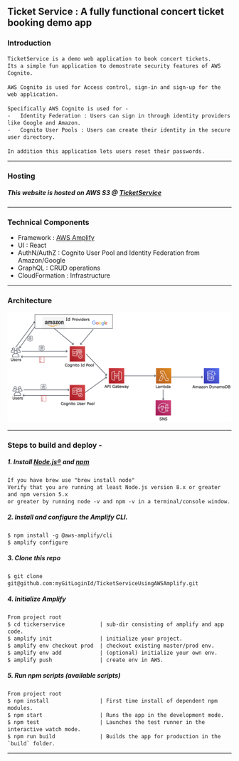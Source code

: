 ## Ticket Service : A fully functional concert ticket booking demo app

### Introduction
    TicketService is a demo web application to book concert tickets. 
    Its a simple fun application to demostrate security features of AWS Cognito. 
    
    AWS Cognito is used for Access control, sign-in and sign-up for the web application.
    
    Specifically AWS Cognito is used for -
    -   Identity Federation : Users can sign in through identity providers like Google and Amazon.
    -   Cognito User Pools : Users can create their identity in the secure user directory.
    
    In addition this application lets users reset their passwords.
___________________________________________________________________________________________________

### Hosting
##### This website is hosted on AWS S3 @ [TicketService](http://ticketservice-20190327092338-hostingbucket-prod.s3-website-us-east-1.amazonaws.com/)
___________________________________________________________________________________________________

### Technical Components
   
- Framework      : [AWS Amplify](https://aws-amplify.github.io/)<br>
- UI             : React<br>
- AuthN/AuthZ    : Cognito User Pool and Identity Federation from Amazon/Google<br>
- GraphQL        : CRUD operations<br>
- CloudFormation : Infrastructure<br>

___________________________________________________________________________________________________

### Architecture
![Architecture](ticketservice/CognitoArchitecture.png)

___________________________________________________________________________________________________


### Steps to build and deploy -

##### 1.  Install [Node.js®](https://nodejs.org/en/download/) and [npm](https://www.npmjs.com/get-npm)

    If you have brew use "brew install node"
    Verify that you are running at least Node.js version 8.x or greater and npm version 5.x 
    or greater by running node -v and npm -v in a terminal/console window.

##### 2.  Install and configure the Amplify CLI.

    $ npm install -g @aws-amplify/cli
    $ amplify configure

##### 3.  Clone this repo

    $ git clone git@github.com:myGitLoginId/TicketServiceUsingAWSAmplify.git

##### 4.  Initialize Amplify
    From project root 
    $ cd tickerservice           | sub-dir consisting of amplify and app code.
    $ amplify init               | initialize your project.
    $ amplify env checkout prod  | checkout existing master/prod env.
    $ amplify env add            | (optional) initialize your own env.
    $ amplify push               | create env in AWS.

##### 5.  Run npm scripts (available scripts)
    From project root
    $ npm install                | First time install of dependent npm modules.
    $ npm start                  | Runs the app in the development mode.
    $ npm test                   | Launches the test runner in the interactive watch mode.
    $ npm run build              | Builds the app for production in the `build` folder.

___________________________________________________________________________________________________
